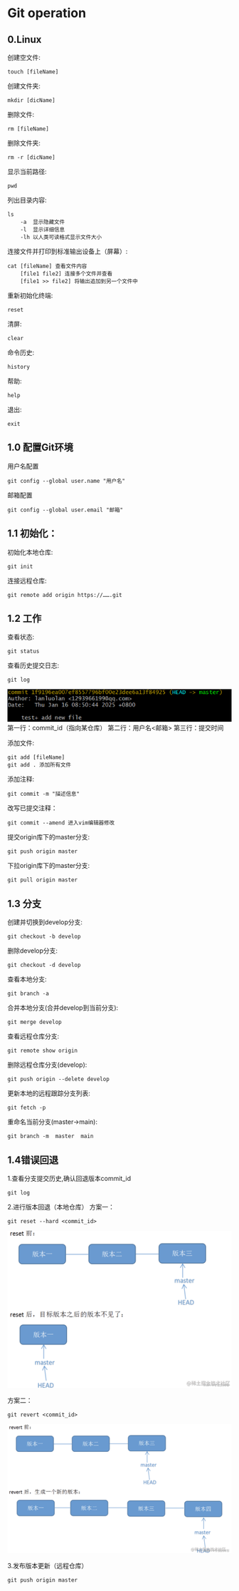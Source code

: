 # Git operation

## 0.Linux
创建空文件:
```
touch [fileName]
```

创建文件夹:
```
mkdir [dicName]
```

删除文件:
```
rm [fileName]
```

删除文件夹:
```
rm -r [dicName]
```

显示当前路径:
```
pwd
```

列出目录内容:
```
ls
    -a  显示隐藏文件
    -l  显示详细信息
    -lh 以人类可读格式显示文件大小 
```

连接文件并打印到标准输出设备上（屏幕）:
```
cat [fileName] 查看文件内容
    [file1 file2] 连接多个文件并查看
    [file1 >> file2] 将输出追加到另一个文件中
```

重新初始化终端:
```
reset
```

清屏:
```
clear
```

命令历史:
```
history
```

帮助:
```
help
```

退出:
```
exit
```

## 1.0 配置Git环境
用户名配置
```
git config --global user.name "用户名"
```

邮箱配置
```
git config --global user.email "邮箱"
```

## 1.1 初始化：
初始化本地仓库:
```
git init
```

连接远程仓库:
```
git remote add origin https://…….git
```

## 1.2 工作

查看状态:
```
git status
```

查看历史提交日志:
```
git log
```
![](pic/git_log.png)  
第一行：commit_id（指向某仓库）
第二行：用户名<邮箱>
第三行：提交时间


添加文件:
```
git add [fileName]
git add . 添加所有文件
```

添加注释:
```
git commit -m "描述信息"
```

改写已提交注释：
```
git commit --amend 进入vim编辑器修改
```

提交origin库下的master分支:
```
git push origin master
```

下拉origin库下的master分支:
```
git pull origin master
``` 

## 1.3 分支

创建并切换到develop分支:
```
git checkout -b develop
```

删除develop分支:
```
git checkout -d develop
```

查看本地分支:
```
git branch -a
```

合并本地分支(合并develop到当前分支):
```
git merge develop
```

查看远程仓库分支:
```
git remote show origin
```

删除远程仓库分支(develop):
```
git push origin --delete develop
```

更新本地的远程跟踪分支列表:
```
git fetch -p
```

重命名当前分支(master->main):
```
git branch -m  master  main
```


## 1.4错误回退
1.查看分支提交历史,确认回退版本commit_id
```
git log
```
2.进行版本回退（本地仓库）
方案一：
```
git reset --hard <commit_id>
```

![](pic/1.png)              


方案二：
```
git revert <commit_id>
```

![](pic/3.png)


3.发布版本更新（远程仓库）
```
git push origin master
```